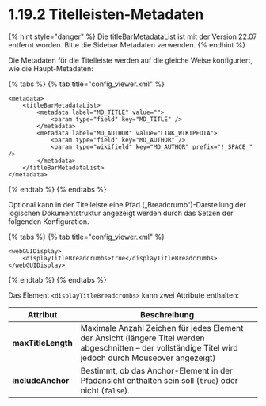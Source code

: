 # 1.19.2 Titelleisten-Metadaten

{% hint style="danger" %}
Die titleBarMetadataList ist mit der Version 22.07 entfernt worden. Bitte die Sidebar Metadaten verwenden.
{% endhint %}

Die Metadaten für die Titelleiste werden auf die gleiche Weise konfiguriert, wie die Haupt-Metadaten:

{% tabs %}
{% tab title="config_viewer.xml" %}
```markup
<metadata>
    <titleBarMetadataList>
        <metadata label="MD_TITLE" value="">
            <param type="field" key="MD_TITLE" />
        </metadata>
        <metadata label="MD_AUTHOR" value="LINK_WIKIPEDIA">
            <param type="field" key="MD_AUTHOR" />
            <param type="wikifield" key="MD_AUTHOR" prefix="!_SPACE_"  />
        </metadata>
    </titleBarMetadataList>
</metadata>
```
{% endtab %}
{% endtabs %}

Optional kann in der Titelleiste eine Pfad („Breadcrumb“)-Darstellung der logischen Dokumentstruktur angezeigt werden durch das Setzen der folgenden Konfiguration.&#x20;

{% tabs %}
{% tab title="config_viewer.xml" %}
```markup
<webGUIDisplay>
    <displayTitleBreadcrumbs>true</displayTitleBreadcrumbs>
</webGUIDisplay>
```
{% endtab %}
{% endtabs %}

Das Element `<displayTitleBreadcrumbs>` kann zwei Attribute enthalten:

| **Attribut**       | Beschreibung                                                                                                                                              |
| ------------------ | --------------------------------------------------------------------------------------------------------------------------------------------------------- |
| **maxTitleLength** | Maximale Anzahl Zeichen für jedes Element der Ansicht (längere Titel werden abgeschnitten – der vollständige Titel wird jedoch durch Mouseover angezeigt) |
| **includeAnchor**  | Bestimmt, ob das Anchor-Element in der Pfadansicht enthalten sein soll (`true`) oder nicht (`false`).                                                     |
